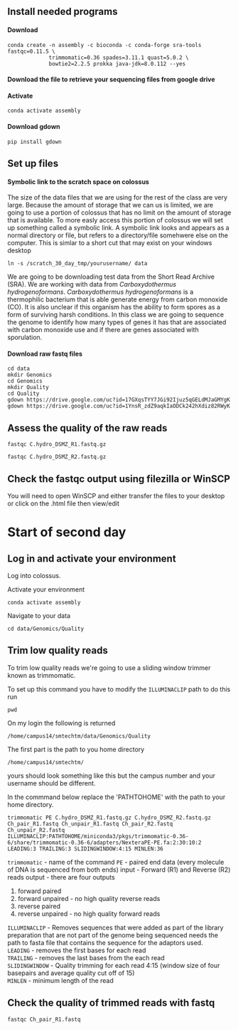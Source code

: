 ## Install needed programs
#### Download
```{BASH}
conda create -n assembly -c bioconda -c conda-forge sra-tools fastqc=0.11.5 \
             trimmomatic=0.36 spades=3.11.1 quast=5.0.2 \
             bowtie2=2.2.5 prokka java-jdk=8.0.112 --yes
```
#### Download the file to retrieve your sequencing files from google drive

#### Activate
```{BASH}
conda activate assembly
```

#### Download gdown
```{BASH}
pip install gdown
```

## Set up files

#### Symbolic link to the scratch space on colossus
The size of the data files that we are using for the rest of the class are very large.  Because the amount of storage that we can us is limited, we are going to use a portion of colossus that has no limit on the amount of storage that is available. 
To more easly access this portion of colossus we will set up something called a symbolic link.  A symbolic link looks and appears as a normal directory or file, but refers to a directory/file somehwere else on the computer.  This is simlar to a short cut that may exist on your windows desktop
```{BASH}
ln -s /scratch_30_day_tmp/yourusername/ data
```

We are going to be downloading test data from the Short Read Archive (SRA). We are working with data from *Carboxydothermus hydrogenoformans*. *Carboxydothermus hydrogenoformans* is a thermophilic bacterium that is able generate energy from carbon monoxide (CO). It is also unclear if this organism has the ability to form spores as a form of surviving harsh conditions.  In this class we are going to sequence the genome to identify how many types of genes it has that are associated with carbon monoxide use and if there are genes associated with sporulation.

#### Download raw fastq files
```{BASH}
cd data
mkdir Genomics
cd Genomics
mkdir Quality
cd Quality
gdown https://drive.google.com/uc?id=17GXqsTYY7JGi92Ijuz5qGELdMJaGMYgK
gdown https://drive.google.com/uc?id=1YnsR_zdZ9aqkIaODCk242hXdiz82RWyK
```

## Assess the quality of the raw reads

```{BASH}
fastqc C.hydro_DSMZ_R1.fastq.gz
```

```{BASH}
fastqc C.hydro_DSMZ_R2.fastq.gz
```

## Check the fastqc output using filezilla or WinSCP
You will need to open WinSCP and either transfer the files to your desktop or click on the .html file then view/edit


# Start of second day

## Log in and activate your environment
Log into colossus.

Activate your environment
```{BASH}
conda activate assembly
```
Navigate to your data
```{BASH}
cd data/Genomics/Quality
```

## Trim low quality reads

To trim low quality reads we're going to use a sliding window trimmer known as trimmomatic.

To set up this command you have to modify the `ILLUMINACLIP` path to do this run
```{BASH}
pwd
```
On my login the following is returned
```{BASH}
/home/campus14/smtechtm/data/Genomics/Quality
```
The first part is the path to you home directory
```{BASH}
/home/campus14/smtechtm/
```
yours should look something like this but the campus number and your username should be different.

In the commmand below replace the 'PATHTOHOME' with the path to your home directory.

```{BASH}
trimmomatic PE C.hydro_DSMZ_R1.fastq.gz C.hydro_DSMZ_R2.fastq.gz Ch_pair_R1.fastq Ch_unpair_R1.fastq Ch_pair_R2.fastq Ch_unpair_R2.fastq ILLUMINACLIP:PATHTOHOME/miniconda3/pkgs/trimmomatic-0.36-6/share/trimmomatic-0.36-6/adapters/NexteraPE-PE.fa:2:30:10:2 LEADING:3 TRAILING:3 SLIDINGWINDOW:4:15 MINLEN:36
```
`trimmomatic` - name of the command
`PE` - paired end data (every molecule of DNA is sequenced from both ends)
input - Forward (R1) and Reverse (R2) reads
output - there are four outputs
  1. forward paired
  1. forward unpaired - no high quality reverse reads  
  1. reverse paired   
  1. reverse unpaired - no high quality forward reads  

`ILLUMINACLIP` - Removes sequences that were added as part of the library preparation that are not part of the genome being sequenced needs the path to fasta file that contains the sequence for the adaptors used.  
`LEADING` - removes the first bases for each read  
`TRAILING` - removes the last bases from the each read  
`SLIDINGWINDOW` - Quality trimming for each read 4:15 (window size of four basepairs and average quality cut off of 15)  
`MINLEN` - minimum length of the read  

## Check the quality of trimmed reads with fastq

```{BASH}
fastqc Ch_pair_R1.fastq
```
